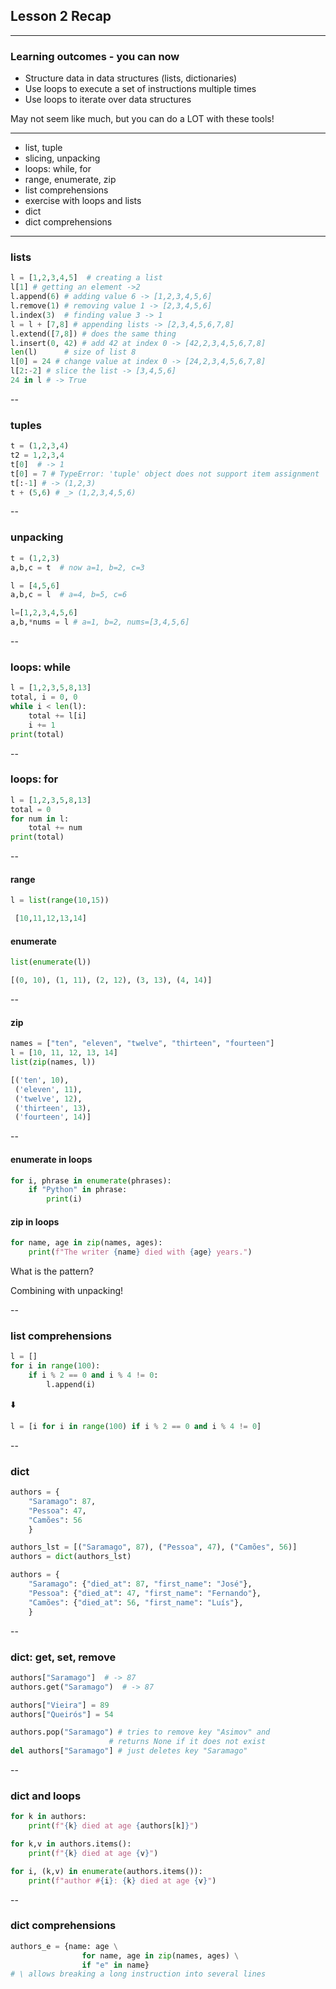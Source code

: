 <!-- .slide: id="lesson2_recap" data-background="coral"-->

## Lesson 2 Recap

---


### Learning outcomes - you can now

- Structure data in data structures (lists, dictionaries)
- Use loops to execute a set of instructions multiple times
- Use loops to iterate over data structures

May not seem like much, but you can do a LOT with these tools!

---

- list, tuple
- slicing, unpacking
- loops: while, for
- range, enumerate, zip
- list comprehensions
- exercise with loops and lists
- dict
- dict comprehensions

---

### lists

```python
l = [1,2,3,4,5]  # creating a list
l[1] # getting an element ->2
l.append(6) # adding value 6 -> [1,2,3,4,5,6]
l.remove(1) # removing value 1 -> [2,3,4,5,6]
l.index(3)  # finding value 3 -> 1
l = l + [7,8] # appending lists -> [2,3,4,5,6,7,8]
l.extend([7,8]) # does the same thing
l.insert(0, 42) # add 42 at index 0 -> [42,2,3,4,5,6,7,8]
len(l)      # size of list 8
l[0] = 24 # change value at index 0 -> [24,2,3,4,5,6,7,8]
l[2:-2] # slice the list -> [3,4,5,6]
24 in l # -> True
```

--

### tuples

```python
t = (1,2,3,4)
t2 = 1,2,3,4
t[0]  # -> 1
t[0] = 7 # TypeError: 'tuple' object does not support item assignment
t[:-1] # -> (1,2,3)
t + (5,6) # _> (1,2,3,4,5,6)
```

--

### unpacking

```python
t = (1,2,3)
a,b,c = t  # now a=1, b=2, c=3

l = [4,5,6]
a,b,c = l  # a=4, b=5, c=6

l=[1,2,3,4,5,6]
a,b,*nums = l # a=1, b=2, nums=[3,4,5,6]
```

--

### loops: while

```python
l = [1,2,3,5,8,13]
total, i = 0, 0
while i < len(l):
    total += l[i]
    i += 1
print(total)
```

--

### loops: for

```python
l = [1,2,3,5,8,13]
total = 0
for num in l:
    total += num
print(total)
```

--

#### range

```python
l = list(range(10,15))
```

```python
 [10,11,12,13,14]
```

#### enumerate
<!-- .element: class="fragment" data-fragment-index="2"-->

```python
list(enumerate(l))
```
<!-- .element: class="fragment" data-fragment-index="2"-->
```python
[(0, 10), (1, 11), (2, 12), (3, 13), (4, 14)]
```
<!-- .element: class="fragment" data-fragment-index="2"-->

--

#### zip

```python
names = ["ten", "eleven", "twelve", "thirteen", "fourteen"]
l = [10, 11, 12, 13, 14]
list(zip(names, l))
```

```python
[('ten', 10),
 ('eleven', 11),
 ('twelve', 12),
 ('thirteen', 13),
 ('fourteen', 14)]
 ```


--

#### enumerate in loops

```python
for i, phrase in enumerate(phrases):
    if "Python" in phrase:
        print(i)
```

#### zip in loops
<!-- .element: class="fragment" data-fragment-index="3"-->

```python
for name, age in zip(names, ages):
    print(f"The writer {name} died with {age} years.")
```
<!-- .element: class="fragment" data-fragment-index="3"-->

What is the pattern? <!-- .element: class="fragment" data-fragment-index="4"-->

Combining with unpacking!  <!-- .element: class="fragment" data-fragment-index="5"-->


--

### list comprehensions

```python
l = []
for i in range(100):
    if i % 2 == 0 and i % 4 != 0:
        l.append(i)
```

⬇️

```python
l = [i for i in range(100) if i % 2 == 0 and i % 4 != 0]
```



--

### dict
```python
authors = {
    "Saramago": 87,
    "Pessoa": 47,
    "Camões": 56
    }

authors_lst = [("Saramago", 87), ("Pessoa", 47), ("Camões", 56)]
authors = dict(authors_lst)

authors = {
    "Saramago": {"died_at": 87, "first_name": "José"},
    "Pessoa": {"died_at": 47, "first_name": "Fernando"},
    "Camões": {"died_at": 56, "first_name": "Luís"},
    }

```

--

### dict: get, set, remove

```python
authors["Saramago"]  # -> 87
authors.get("Saramago")  # -> 87

authors["Vieira"] = 89
authors["Queirós"] = 54

authors.pop("Saramago") # tries to remove key "Asimov" and
                      # returns None if it does not exist
del authors["Saramago"] # just deletes key "Saramago"
```

--

### dict and loops

```python
for k in authors:
    print(f"{k} died at age {authors[k]}")

for k,v in authors.items():
    print(f"{k} died at age {v}")

for i, (k,v) in enumerate(authors.items()):
    print(f"author #{i}: {k} died at age {v}")
```

--

### dict comprehensions

```python
authors_e = {name: age \
                for name, age in zip(names, ages) \
                if "e" in name}
# \ allows breaking a long instruction into several lines
```